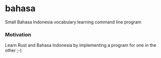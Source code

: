 # bahasa
Small Bahasa Indonesia vocabulary learning command line program

### Motivation
Learn Rust and Bahasa Indonesia by implementing a program for one in the other ;-)

